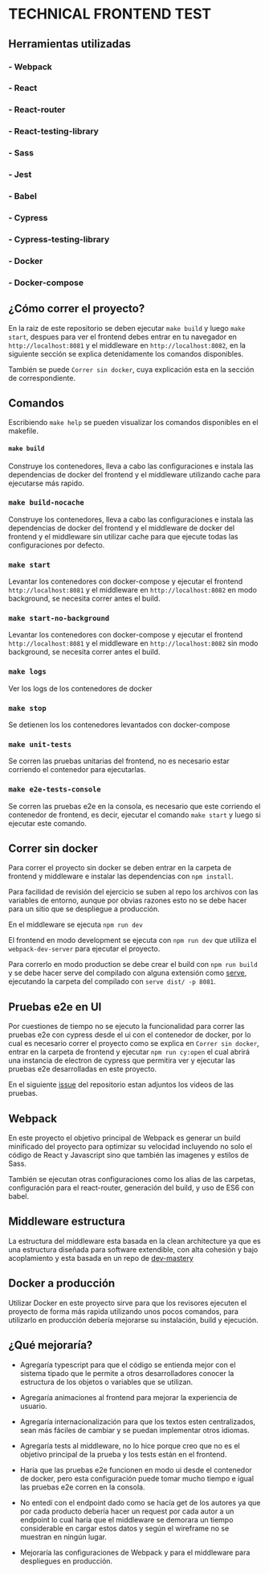 # TECHNICAL FRONTEND TEST

## Herramientas utilizadas

### - Webpack
### - React
 ### - React-router
### - React-testing-library
### - Sass
### - Jest
### - Babel 
### - Cypress
### - Cypress-testing-library
### - Docker
### - Docker-compose


 ## ¿Cómo correr el proyecto?
En la raiz de este repositorio se deben ejecutar `make build` y luego `make start`, despues para ver el frontend debes entrar en tu navegador en ```http://localhost:8081``` y el middleware en ```http://localhost:8082```, en la siguiente sección se explica detenidamente los comandos disponibles.

También se puede `Correr sin docker`, cuya explicación esta en la sección de correspondiente.

 ## Comandos

Escribiendo `make help` se pueden visualizar los comandos disponibles en el makefile.

#### `make build` 
Construye los contenedores, lleva a cabo las configuraciones e instala las dependencias de docker del frontend y el middleware utilizando cache para ejecutarse más rapido.

### `make build-nocache`
Construye los contenedores, lleva a cabo las configuraciones e instala las dependencias de docker del frontend y el middleware de docker del frontend y el middleware sin utilizar cache para que ejecute todas las configuraciones por defecto.

### `make start`
Levantar los contenedores con docker-compose y ejecutar el frontend ```http://localhost:8081``` y el middleware en ```http://localhost:8082``` en modo background, se necesita correr antes el build.

### `make start-no-background`
Levantar los contenedores con docker-compose y ejecutar el frontend ```http://localhost:8081``` y el middleware en ```http://localhost:8082``` sin modo background, se necesita correr antes el build.

### `make logs`
Ver los logs de los contenedores de docker                    

### `make stop`
Se detienen los los contenedores levantados con docker-compose                  

### `make unit-tests`
Se corren las pruebas unitarias del frontend, no es necesario estar corriendo el contenedor para ejecutarlas.

### `make e2e-tests-console`
Se corren las pruebas e2e en la consola, es necesario que este corriendo el contenedor de frontend, es decir, ejecutar el comando ```make start``` y luego si ejecutar este comando.


 ## Correr sin docker

Para correr el proyecto sin docker se deben entrar en la carpeta de frontend y middleware e instalar las dependencias con `npm install`.

Para facilidad de revisión del ejercicio se suben al repo los archivos con las variables de entorno, aunque por obvias razones esto no se debe hacer para un sitio que se despliegue a producción.

En el middleware se ejecuta `npm run dev` 

El frontend en modo development se ejecuta con `npm run dev` que utiliza el ```webpack-dev-server``` para ejecutar el proyecto.

Para correrlo en modo production se debe crear el build con `npm run build` y se debe hacer serve del compilado con alguna extensión como [serve](https://www.npmjs.com/package/serve), ejecutando la carpeta del compilado con `serve dist/ -p 8081`.


 ## Pruebas e2e en UI

 Por cuestiones de tiempo no se ejecuto la funcionalidad para correr las pruebas e2e con cypress desde el ui con el contenedor de docker, por lo cual es necesario correr el proyecto como se explica en `Correr sin docker`, entrar en la carpeta de frontend y ejecutar `npm run cy:open` el cual abrirá una instancia de electron de cypress que permitira ver y ejecutar las pruebas e2e desarrolladas en este proyecto.

En el siguiente [issue](https://github.com/diegocastillogz/ecommerce-test/issues/1) del repositorio estan adjuntos los videos de las pruebas.


 ## Webpack
En este proyecto el objetivo principal de Webpack es generar un build minificado del proyecto para optimizar su velocidad incluyendo no solo el código de React y Javascript sino que también las imagenes y estilos de Sass.

También se ejecutan otras configuraciones como los alias de las carpetas, configuración para el react-router, generación del build, y uso de ES6 con babel. 

 ## Middleware estructura

 La estructura del middleware esta basada en la clean architecture ya que es una estructura diseñada para software extendible, con alta cohesión y bajo acoplamiento y esta basada en un repo de [dev-mastery](https://github.com/dev-mastery/comments-api)

 ## Docker a producción
Utilizar Docker en este proyecto sirve para que los revisores ejecuten el proyecto de forma más rapida utilizando unos pocos comandos, para utilizarlo en producción debería mejorarse su instalación, build y ejecución.

 ## ¿Qué mejoraría?

 - Agregaría typescript para que el código se entienda mejor con el sistema tipado que le permite a otros desarrolladores conocer la estructura de los objetos o variables que se utilizan.

- Agregaría animaciones al frontend para mejorar la experiencia de usuario.

- Agregaría internacionalización para que los textos esten centralizados, sean más fáciles de cambiar y se puedan implementar otros idiomas.

 - Agregaría tests al middleware, no lo hice porque creo que no es el objetivo principal de la prueba y los tests están en el frontend.
 
 - Haría que las pruebas e2e funcionen en modo ui desde el contenedor de docker, pero esta configuración puede tomar mucho tiempo e igual las pruebas e2e corren en la consola.

 - No entedí con el endpoint dado como se hacía get de los autores ya que por cada producto debería hacer un request por cada autor a un endpoint lo cual haría que el middleware se demorara un tiempo considerable en cargar estos datos y según el wireframe no se muestran en ningún lugar.

 - Mejoraría las configuraciones de Webpack y para el middleware para despliegues en producción.
